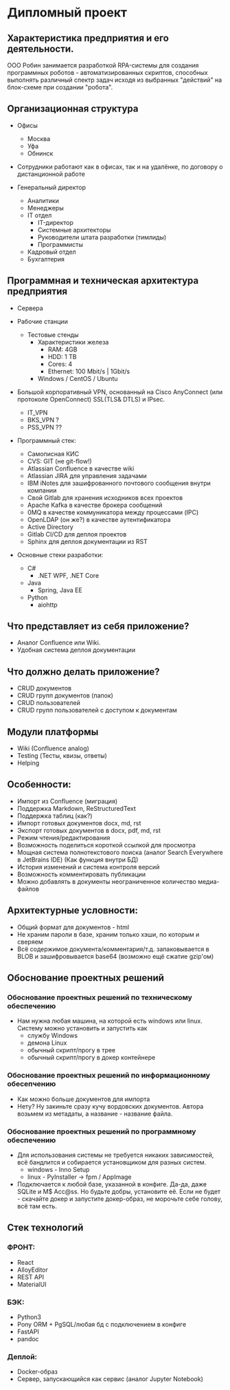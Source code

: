 # Дипломный проект

## Характеристика предприятия и его деятельности.
ООО Робин занимается разработкой RPA-системы для создания программных роботов - автоматизированных скриптов, способных выполнять различный спектр задач исходя из выбранных "действий" на блок-схеме при создании "робота".

## Организационная структура
- Офисы
    - Москва
    - Уфа
    - Обнинск

- Сотрудники работают как в офисах, так и на удалёнке, по договору о дистанционной работе


- Генеральный директор
    - Аналитики
    - Менеджеры
    - IT отдел
        - IT-директор
        - Системные архитекторы
        - Руководители штата разработки (тимлиды)
        - Программисты
    - Кадровый отдел
    - Бухгалтерия

## Программная и техническая архитектура предприятия
- Сервера
- Рабочие станции
    - Тестовые стенды
        - Характеристики железа
            - RAM: 4GB
            - HDD: 1 TB
            - Cores: 4
            - Ethernet: 100 Mbit/s | 1Gbit/s
        - Windows / CentOS / Ubuntu
- Большой корпоративный VPN, основанный на Cisco AnyConnect (или протоколе OpenConnect) SSL(TLS& DTLS) и IPsec.
    - IT_VPN
    - BKS_VPN ?
    - PSS_VPN ??

- Программный стек:
    - Самописная КИС
    - CVS: GIT (не git-flow!)
    - Atlassian Confluence в качестве wiki
    - Atlassian JIRA для управления задачами
    - IBM iNotes для зашифрованного почтового сообщения внутри компании
    - Свой Gitlab для хранения исходников всех проектов
    - Apache Kafka в качестве брокера сообщений
    - 0MQ в качестве коммуникатора между процессами (IPC)
    - OpenLDAP (он же?) в качестве аутентификатора
    - Active Directory
    - Gitlab CI/CD для деплоя проектов
    - Sphinx для деплоя документации из RST
- Основные стеки разработки:
    - C#
        - .NET WPF, .NET Core
    - Java
        - Spring, Java EE
    - Python
        - aiohttp

## Что представляет из себя приложение?
- Аналог Confluence или Wiki.
- Удобная система деплоя документации
  
## Что должно делать приложение?
- CRUD документов
- CRUD групп документов (папок)
- CRUD пользователей
- CRUD групп пользователей с доступом к документам

## Модули платформы
- Wiki (Confluence analog)
- Testing (Тесты, квизы, ответы)
- Helping

## Особенности:
- Импорт из Confluence (миграция)
- Поддержка Markdown, ReStructuredText
- Поддержка таблиц (как?)
- Импорт готовых документов docx, md, rst
- Экспорт готовых документов в docx, pdf, md, rst
- Режим чтения/редактирования
- Возможность поделиться короткой ссылкой для просмотра
- Мощная система полнотекстового поиска (аналог Search Everywhere в JetBrains IDE) (Как функция внутри БД)
- История изменений и система контроля версий
- Возможность комментировать публикации
- Можно добавлять в документы неограниченное количество медиа-файлов

## Архитектурные условности:
- Общий формат для документов - html
- Не храним пароли в базе, храним только хэши, по которым и сверяем
- Всё содержимое документа/комментария/т.д. запаковывается в BLOB и зашифровывается base64 (возможно ещё сжатие gzip'ом)

## Обоснование проектных решений

### Обоснование проектных решений по техническому обеспечению
- Нам нужна любая машина, на которой есть windows или linux. Систему можно установить и запустить как
    - службу Windows
    - демона Linux
    - обычный скрипт/прогу в трее
    - обычный скрипт/прогу в докер контейнере

### Обоснование проектных решений по информационному обесепчению
- Как можно больше документов для импорта
- Нету? Ну закиньте сразу кучу вордовских документов.
Автора возьмем из метадаты, а название - название файла.

### Обоснование проектных решений по программному обеспечению
- Для использования системы не требуется никаких зависимостей, всё
бандлится и собирается установщиком для разных систем.
    - windows - Inno Setup
    - linux - PyInstaller -> fpm / AppImage
- Подключается к любой базе, указанной в конфиге. Да-да, даже SQLite и M$ Acc@ss. Но будьте добры, установите её. Если не будет - скачайте докер и запустите докер-образ, не морочьте себе голову, всё там есть.

## Стек технологий

### ФРОНТ:
-	React
-	AlloyEditor
-	REST API
-	MaterialUI

### БЭК:
-	Python3
-	Pony ORM + PgSQL/любая бд с подключением в конфиге
-	FastAPI
-   pandoc

### Деплой:
- Docker-образ
- Сервер, запускающийся как сервис (аналог Jupyter Notebook)
